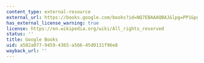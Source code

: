 ```yaml
---
content_type: external-resource
external_url: https://books.google.com/books?id=NQ7EBAAAQBAJ&lpg=PP1&pg=PA149#v=onepage&q&f=false
has_external_license_warning: true
license: https://en.wikipedia.org/wiki/All_rights_reserved
status: ''
title: Google Books
uid: a582a077-9459-4365-a566-45d0131f96e8
wayback_url: ''
---
```

